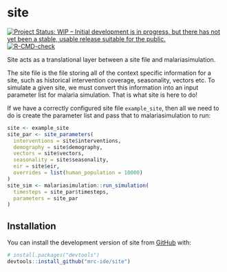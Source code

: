 
<!-- README.md is generated from README.Rmd. Please edit that file -->

# site

<!-- badges: start -->

[![Project Status: WIP – Initial development is in progress, but there
has not yet been a stable, usable release suitable for the
public.](https://www.repostatus.org/badges/latest/wip.svg)](https://www.repostatus.org/#wip)
[![R-CMD-check](https://github.com/mrc-ide/site/workflows/R-CMD-check/badge.svg)](https://github.com/mrc-ide/site/actions)
<!-- badges: end -->

Site acts as a translational layer between a site file and
malariasimulation.

The site file is the file storing all of the context specific
information for a site, such as historical intervention coverage,
seasonality, vectors etc. To simulate a given site, we must convert this
information into an input parameter list for malaria simulation. That is
what site is here to do!

If we have a correctly configured site file `example_site`, then all we
need to do is create the parameter list and pass that to
malariasimulation to run:

``` r
site <- example_site
site_par <- site_parameters(
  interventions = site$interventions,
  demography = site$demography,
  vectors = site$vectors,
  seasonality = site$seasonality,
  eir = site$eir,
  overrides = list(human_population = 10000)
)
site_sim <- malariasimulation::run_simulation(
  timesteps = site_par$timesteps,
  parameters = site_par
)
```

## Installation

You can install the development version of site from
[GitHub](https://github.com/) with:

``` r
# install.packages("devtools")
devtools::install_github("mrc-ide/site")
```
